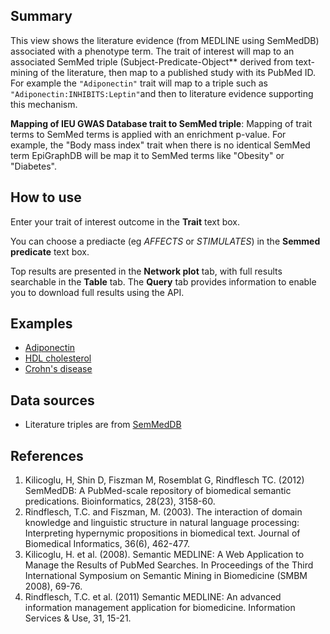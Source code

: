 ## Summary

This view shows the literature evidence (from MEDLINE using SemMedDB) associated with a phenotype term. The trait of interest will map to an associated SemMed triple (Subject-Predicate-Object** derived from text-mining of the literature, then map to a published study with its PubMed ID. For example the `"Adiponectin"` trait will map to a triple such as `"Adiponectin:INHIBITS:Leptin"`and then to literature evidence supporting this mechanism.

**Mapping of IEU GWAS Database trait to SemMed triple**:
Mapping of trait terms to SemMed terms is applied with an enrichment p-value. For example, the "Body mass index" trait when there is no identical SemMed term EpiGraphDB will be map it to SemMed terms like "Obesity" or "Diabetes".

## How to use

Enter your trait of interest outcome in the **Trait** text box.

You can choose a prediacte (eg *AFFECTS* or *STIMULATES*) in the **Semmed predicate** text box.

Top results are presented in the **Network plot** tab, with full results searchable in the **Table** tab. The **Query** tab provides information to enable you to download full results using the API.

## Examples

- [Adiponectin](/literature/trait/?trait-query=Adiponectin)
- [HDL cholesterol](/literature/trait/?trait-query=HDL+cholesterol)
- [Crohn's disease](/literature/trait/?trait-query=Crohn%27s+disease)

## Data sources

* Literature triples are from [SemMedDB](https://skr3.nlm.nih.gov/SemMedDB/)

## References

1. Kilicoglu, H, Shin D, Fiszman M, Rosemblat G, Rindflesch TC. (2012) SemMedDB: A PubMed-scale repository of biomedical semantic predications. Bioinformatics, 28(23), 3158-60.
2. Rindflesch, T.C. and Fiszman, M. (2003). The interaction of domain knowledge and linguistic structure in natural language processing: Interpreting hypernymic propositions in biomedical text. Journal of Biomedical Informatics, 36(6), 462-477.
3. Kilicoglu, H. et al. (2008). Semantic MEDLINE: A Web Application to Manage the Results of PubMed Searches. In Proceedings of the Third International Symposium on Semantic Mining in Biomedicine (SMBM 2008), 69-76.
4. Rindflesch, T.C. et al. (2011) Semantic MEDLINE: An advanced information management application for biomedicine. Information Services & Use, 31, 15-21.
